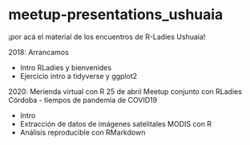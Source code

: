 # meetup-presentations_ushuaia
¡por acá el material de los encuentros de R-Ladies Ushuaia!

2018: Arrancamos
- Intro RLadies y bienvenides
- Ejercicio intro a tidyverse y ggplot2

2020: Merienda virtual con R 25 de abril Meetup conjunto con RLadies Córdoba - tiempos de pandemia de COVID19
- Intro
- Extracción de datos de imágenes satelitales MODIS con R
- Análisis reproducible con RMarkdown



